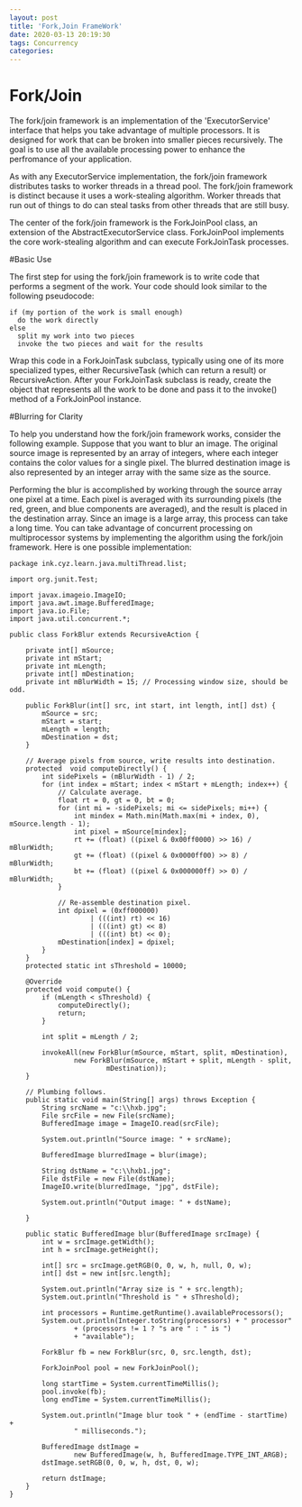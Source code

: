 ```yaml
---
layout: post
title: 'Fork,Join FrameWork'
date: 2020-03-13 20:19:30
tags: Concurrency
categories:
---
```

# Fork/Join


The fork/join framework is an implementation of the 'ExecutorService' interface that helps you take advantage of multiple processors. It is designed for work that can be broken into smaller pieces recursively. The goal is to use all the available processing power to enhance the perfromance of your application.  

As with any ExecutorService implementation, the fork/join framework distributes tasks to worker threads in a thread pool. The fork/join framework is distinct because it uses a work-stealing algorithm. Worker threads that run out of things to do can steal tasks from other threads that are still busy.

The center of the fork/join framework is the ForkJoinPool class, an extension of the AbstractExecutorService class. ForkJoinPool implements the core work-stealing algorithm and can execute ForkJoinTask processes.

#Basic Use  

The first step for using the fork/join framework is to write code that performs a segment of the work. Your code should look similar to the following pseudocode:  
```
if (my portion of the work is small enough)
  do the work directly
else
  split my work into two pieces
  invoke the two pieces and wait for the results
```

Wrap this code in a ForkJoinTask subclass, typically using one of its more specialized types, either RecursiveTask (which can return a result) or RecursiveAction.
After your ForkJoinTask subclass is ready, create the object that represents all the work to be done and pass it to the invoke() method of a ForkJoinPool instance.


#Blurring for Clarity  

To help you understand how the fork/join framework works, consider the following example. Suppose that you want to blur an image. The original source image is represented by an array of integers, where each integer contains the color values for a single pixel. The blurred destination image is also represented by an integer array with the same size as the source.


Performing the blur is accomplished by working through the source array one pixel at a time. Each pixel is averaged with its surrounding pixels (the red, green, and blue components are averaged), and the result is placed in the destination array. Since an image is a large array, this process can take a long time. You can take advantage of concurrent processing on multiprocessor systems by implementing the algorithm using the fork/join framework. Here is one possible implementation:

```
package ink.cyz.learn.java.multiThread.list;

import org.junit.Test;

import javax.imageio.ImageIO;
import java.awt.image.BufferedImage;
import java.io.File;
import java.util.concurrent.*;

public class ForkBlur extends RecursiveAction {

    private int[] mSource;
    private int mStart;
    private int mLength;
    private int[] mDestination;
    private int mBlurWidth = 15; // Processing window size, should be odd.

    public ForkBlur(int[] src, int start, int length, int[] dst) {
        mSource = src;
        mStart = start;
        mLength = length;
        mDestination = dst;
    }

    // Average pixels from source, write results into destination.
    protected  void computeDirectly() {
        int sidePixels = (mBlurWidth - 1) / 2;
        for (int index = mStart; index < mStart + mLength; index++) {
            // Calculate average.
            float rt = 0, gt = 0, bt = 0;
            for (int mi = -sidePixels; mi <= sidePixels; mi++) {
                int mindex = Math.min(Math.max(mi + index, 0), mSource.length - 1);
                int pixel = mSource[mindex];
                rt += (float) ((pixel & 0x00ff0000) >> 16) / mBlurWidth;
                gt += (float) ((pixel & 0x0000ff00) >> 8) / mBlurWidth;
                bt += (float) ((pixel & 0x000000ff) >> 0) / mBlurWidth;
            }

            // Re-assemble destination pixel.
            int dpixel = (0xff000000)
                    | (((int) rt) << 16)
                    | (((int) gt) << 8)
                    | (((int) bt) << 0);
            mDestination[index] = dpixel;
        }
    }
    protected static int sThreshold = 10000;

    @Override
    protected void compute() {
        if (mLength < sThreshold) {
            computeDirectly();
            return;
        }

        int split = mLength / 2;

        invokeAll(new ForkBlur(mSource, mStart, split, mDestination),
                new ForkBlur(mSource, mStart + split, mLength - split,
                        mDestination));
    }

    // Plumbing follows.
    public static void main(String[] args) throws Exception {
        String srcName = "c:\\hxb.jpg";
        File srcFile = new File(srcName);
        BufferedImage image = ImageIO.read(srcFile);

        System.out.println("Source image: " + srcName);

        BufferedImage blurredImage = blur(image);

        String dstName = "c:\\hxb1.jpg";
        File dstFile = new File(dstName);
        ImageIO.write(blurredImage, "jpg", dstFile);

        System.out.println("Output image: " + dstName);

    }

    public static BufferedImage blur(BufferedImage srcImage) {
        int w = srcImage.getWidth();
        int h = srcImage.getHeight();

        int[] src = srcImage.getRGB(0, 0, w, h, null, 0, w);
        int[] dst = new int[src.length];

        System.out.println("Array size is " + src.length);
        System.out.println("Threshold is " + sThreshold);

        int processors = Runtime.getRuntime().availableProcessors();
        System.out.println(Integer.toString(processors) + " processor"
                + (processors != 1 ? "s are " : " is ")
                + "available");

        ForkBlur fb = new ForkBlur(src, 0, src.length, dst);

        ForkJoinPool pool = new ForkJoinPool();

        long startTime = System.currentTimeMillis();
        pool.invoke(fb);
        long endTime = System.currentTimeMillis();

        System.out.println("Image blur took " + (endTime - startTime) +
                " milliseconds.");

        BufferedImage dstImage =
                new BufferedImage(w, h, BufferedImage.TYPE_INT_ARGB);
        dstImage.setRGB(0, 0, w, h, dst, 0, w);

        return dstImage;
    }
}

```
